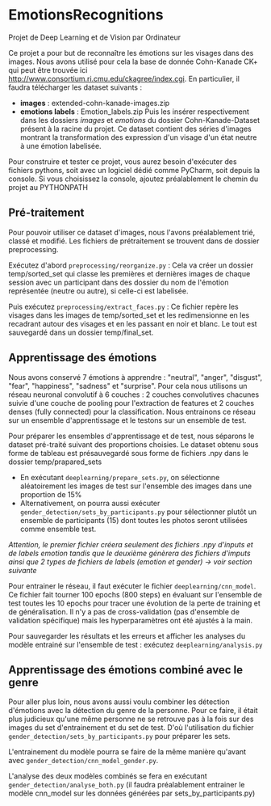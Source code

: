 # EmotionsRecognitions
Projet de Deep Learning et de Vision par Ordinateur

Ce projet a pour but de reconnaître les émotions sur les visages dans des images.
Nous avons utilisé pour cela la base de donnée Cohn-Kanade CK+ qui peut être trouvée ici http://www.consortium.ri.cmu.edu/ckagree/index.cgi.
En particulier, il faudra télécharger les dataset suivants :
- **images** : extended-cohn-kanade-images.zip
- **emotions labels** : Emotion_labels.zip
Puis les insérer respectivement dans les dossiers _images_ et _emotions_ du dossier Cohn-Kanade-Dataset présent à la racine du projet. Ce dataset contient des séries d'images montrant la transformation des expression d'un visage d'un état neutre à une émotion labelisée. 

Pour construire et tester ce projet, vous aurez besoin d'exécuter des fichiers pythons, soit avec un logiciel dédié comme PyCharm, soit depuis la console. Si vous choisissez la console, ajoutez préalablement le chemin du projet au PYTHONPATH

## Pré-traitement

Pour pouvoir utiliser ce dataset d'images, nous l'avons préalablement trié, classé et modifié.
Les fichiers de prétraitement se trouvent dans de dossier preprocessing.

Exécutez d'abord `preprocessing/reorganize.py` : Cela va créer un dossier temp/sorted_set qui classe les premières et dernières images de chaque session avec un participant dans des dossier du nom de l'émotion représentée (neutre ou autre), si celle-ci est labelisée.

Puis exécutez `preprocessing/extract_faces.py` : Ce fichier repère les visages dans les images de temp/sorted_set et les redimensionne en les recadrant autour des visages et en les passant en noir et blanc. Le tout est sauvegardé dans un dossier temp/final_set.

## Apprentissage des émotions

Nous avons conservé 7 émotions à apprendre : "neutral", "anger", "disgust", "fear", "happiness", "sadness" et "surprise".
Pour cela nous utilisons un réseau neuronal convolutif à 6 couches : 2 couches convolutives chacunes suivie d'une couche de pooling pour l'extraction de features et 2 couches denses (fully connected) pour la classification.
Nous entrainons ce réseau sur un ensemble d'apprentissage et le testons sur un ensemble de test.

Pour préparer les ensembles d'apprentissage et de test, nous séparons le dataset pré-traité suivant des proportions choisies. Le dataset obtenu sous forme de tableau est présauvegardé sous forme de fichiers .npy dans le dossier temp/prapared_sets
- En exécutant `deeplearning/prepare_sets.py`, on sélectionne aléatoirement les images de test sur l'ensemble des images dans une proportion de 15%
- Alternativement, on pourra aussi exécuter `gender_detection/sets_by_participants.py` pour sélectionner plutôt un ensemble de participants (15) dont toutes les photos seront utilisées comme ensemble test.

_Attention, le premier fichier créera seulement des fichiers .npy d'inputs et de labels emotion tandis que le deuxième génèrera des fichiers d'imputs ainsi que 2 types de fichiers de labels (emotion et gender) -> voir section suivante_

Pour entrainer le réseau, il faut exécuter le fichier `deeplearning/cnn_model`. Ce fichier fait tourner 100 epochs (800 steps) en évaluant sur l'ensemble de test toutes les 10 epochs pour tracer une évolution de la perte de training et de généralisation. Il n'y a pas de cross-validation (pas d'ensemble de validation spécifique) mais les hyperparamètres ont été ajustés à la main.

Pour sauvegarder les résultats et les erreurs et afficher les analyses du modèle entrainé sur l'ensemble de test : exécutez `deeplearning/analysis.py`

## Apprentissage des émotions combiné avec le genre

Pour aller plus loin, nous avons aussi voulu combiner les détection d'émotions avec la détection du genre de la personne. Pour ce faire, il était plus judicieux qu'une même personne ne se retrouve pas à la fois sur des images du set d'entrainement et du set de test. D'où l'utilisation du fichier `gender_detection/sets_by_participants.py` pour préparer les sets.

L'entrainement du modèle pourra se faire de la même manière qu'avant avec `gender_detection/cnn_model_gender.py`.

L'analyse des deux modèles combinés se fera en exécutant `gender_detection/analyse_both.py` (il faudra préalablement entrainer le modèle cnn_model sur les données générées par sets_by_participants.py)
